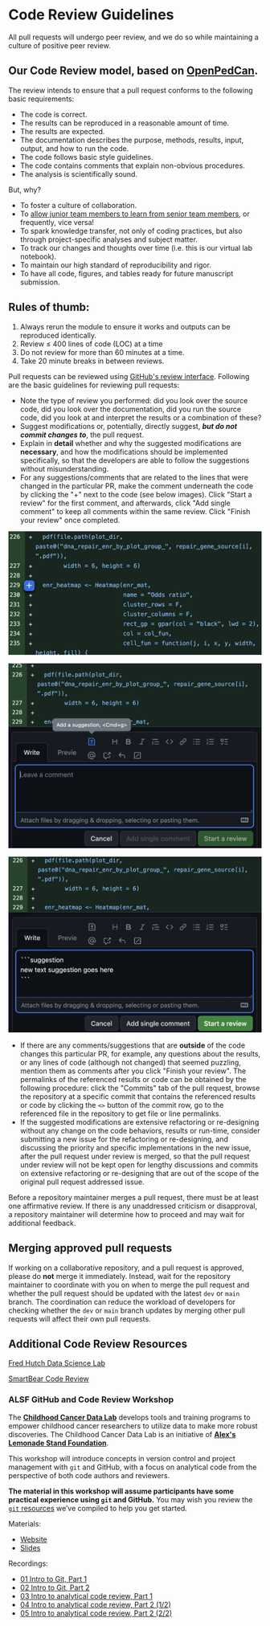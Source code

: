 # Code Review Guidelines

All pull requests will undergo peer review, and we do so while maintaining a culture of positive peer review.

## Our Code Review model, based on [OpenPedCan](https://github.com/rokitalab/OpenPedCan-Project-CNH/blob/dev/CONTRIBUTING.md#pull-requests).

The review intends to ensure that a pull request conforms to the following basic requirements:

- The code is correct.
- The results can be reproduced in a reasonable amount of time.
- The results are expected.
- The documentation describes the purpose, methods, results, input, output, and how to run the code.
- The code follows basic style guidelines.
- The code contains comments that explain non-obvious procedures.
- The analysis is scientifically sound.

But, why?

- To foster a culture of collaboration.
- To [allow junior team members to learn from senior team members](https://smartbear.com/blog/developing-a-culture-of-mentorship-with-code-revie/), or frequently, vice versa!
- To spark knowledge transfer, not only of coding practices, but also through project-specific analyses and subject matter.
- To track our changes and thoughts over time (i.e. this is our virtual lab notebook).
- To maintain our high standard of reproducibility and rigor.
- To have all code, figures, and tables ready for future manuscript submission.


## Rules of thumb:

1. Always rerun the module to ensure it works and outputs can be reproduced identically.
2. Review ≤ 400 lines of code (LOC) at a time
3. Do not review for more than 60 minutes at a time.
4. Take 20 minute breaks in between reviews.

Pull requests can be reviewed using [GitHub's review interface](https://help.github.com/articles/about-pull-request-reviews/). Following are the basic guidelines for reviewing pull requests:

- Note the type of review you performed: did you look over the source code, did you look over the documentation, did you run the source code, did you look at and interpret the results or a combination of these?
- Suggest modifications or, potentially, directly suggest, ***but do not commit changes to***, the pull request.
- Explain in **detail** whether and why the suggested modifications are **necessary**, and how the modifications should be implemented specifically, so that the developers are able to follow the suggestions without misunderstanding.
- For any suggestions/comments that are related to the lines that were changed in the particular PR, make the comment underneath the code by clicking the "+" next to the code (see below images). Click "Start a review" for the first comment, and afterwards, click "Add single comment" to keep all comments within the same review. Click "Finish your review" once completed.

![Screenshot_2023-07-09_at_2.36.59_PM.png](img/Screenshot_2023-07-09_at_2.36.59_PM.png)

![Screenshot_2023-07-09_at_2.39.03_PM.png](img/Screenshot_2023-07-09_at_2.39.03_PM.png)

![Screenshot_2023-07-09_at_2.39.37_PM.png](img/Screenshot_2023-07-09_at_2.39.37_PM.png)

- If there are any comments/suggestions that are **outside** of the code changes this particular PR, for example, any questions about the results, or any lines of code (although not changed) that seemed puzzling, mention them as comments after you click "Finish your review". The permalinks of the referenced results or code can be obtained by the following procedure: click the "Commits" tab of the pull request, browse the repository at a specific commit that contains the referenced results or code by clicking the `<>` button of the commit row, go to the referenced file in the repository to get file or line permalinks.
- If the suggested modifications are extensive refactoring or re-designing without any change on the code behaviors, results or run-time, consider submitting a new issue for the refactoring or re-designing, and discussing the priority and specific implementations in the new issue, after the pull request under review is merged, so that the pull request under review will not be kept open for lengthy discussions and commits on extensive refactoring or re-designing that are out of the scope of the original pull request addressed issue.

Before a repository maintainer merges a pull request, there must be at least one affirmative review. If there is any unaddressed criticism or disapproval, a repository maintainer will determine how to proceed and may wait for additional feedback.

## Merging approved pull requests

If working on a collaborative repository, and a pull request is approved, please do **not** merge it immediately. Instead, wait for the repository maintainer to coordinate with you on when to merge the pull request and whether the pull request should be updated with the latest `dev` or `main` branch. The coordination can reduce the workload of developers for checking whether the `dev` or `main` branch updates by merging other pull requests will affect their own pull requests.

## Additional Code Review Resources

[Fred Hutch Data Science Lab](https://hutchdatascience.org/code_review/index.html#resources-for-lab-developers)

[SmartBear Code Review](https://smartbear.com/learn/code-review/best-practices-for-peer-code-review/)

### ALSF GitHub and Code Review Workshop

The [**Childhood Cancer Data Lab**](https://www.ccdatalab.org/) develops tools and training programs to empower childhood cancer researchers to utilize data to make more robust discoveries. 
The Childhood Cancer Data Lab is an initiative of [**Alex's Lemonade Stand Foundation**](https://www.alexslemonade.org/).

This workshop will introduce concepts in version control and project management with `git` and GitHub, with a focus on analytical code from the perspective of both code authors and reviewers.

**The material in this workshop will assume participants have some practical experience using `git` and GitHub.** You may wish you review the [`git` resources](https://alexslemonade.github.io/2023-chop-training/reproducibility_resources.html#git) we’ve compiled to help you get started.

Materials:

- [Website](https://alexslemonade.github.io/2023-chop-training/reproducibility_resources.html)
- [Slides](https://alexslemonade.github.io/2023-chop-training/workshop-schedule.html)

Recordings:

- [01 Intro to Git, Part 1](https://nam10.safelinks.protection.outlook.com/?url=https%3A%2F%2Fhubmail.alexslemonade.org%2Fe3t%2FCtc%2F2K%2B113%2FcCZ5l04%2FVXcQp67ZFQjwW5z-KWW6rcFRmW5BVC1m520wnrN4xH9dF3qgyTW7lCdLW6lZ3n9W4Z87tx3S8HltW34G7ZJ6HnnywW13W_fl8gXBDLW3cvG-36_4-3dW4jR_8b5NljP5W3lQKBK5YX-qDW3RB5xY3hkBlMF16c1X6WHgNW4trzGJ5w_hdKW4hWC8n2GcM1HN5_C9w6lCsnBN2qDn7P9sXDrW37bT0B1wzJRCVqLStN7x8PS2W6cvyRQ1sl0z0N82Wfm7lkZHFW3xxTdK2RYn1cVSp8CM28jTkBW5n1HKD3W61qbW85qDkC7f8gSWN4HVmP69L5wMW1vKbhB1FKn6YW6-06qt4rd4yPN7PBHVC5vtGhf2YN8bd04&data=05%7C01%7CHARENZAJ%40chop.edu%7Ca64f38addef841da910f08db992067ce%7Ca611241607b041a59bb1d146b575c975%7C0%7C0%7C638272136688221416%7CUnknown%7CTWFpbGZsb3d8eyJWIjoiMC4wLjAwMDAiLCJQIjoiV2luMzIiLCJBTiI6Ik1haWwiLCJXVCI6Mn0%3D%7C3000%7C%7C%7C&sdata=O5aUdmL7PCsmyDNZoMtLXYHAvPWeBBCwIdwgKvAV1QQ%3D&reserved=0)
- [02 Intro to Git, Part 2](https://nam10.safelinks.protection.outlook.com/?url=https%3A%2F%2Fhubmail.alexslemonade.org%2Fe3t%2FCtc%2F2K%2B113%2FcCZ5l04%2FVXcQp67ZFQjwW5z-KWW6rcFRmW5BVC1m520wnrN4xH9dF3qgyTW7lCdLW6lZ3k_VSRFTf6T2CmTW12q8_l3_vm_rW1wWkBp1y15ThW60YR_L1bJ9-VW1H1bLB3WVx8cN6ym_48fXCjgW1H-6tF64B12ZW1cpkhZ4cP2gbN4ThVrTM5XX5W48242c1zd9nHW50WRTW8r-GSzW558W-d26_f5WW2BL24P5JlbmQW1lGHgF1_Lj6fW6Vg_5V7wJh_jW8HmFy87xLv92W33qcy957PCdCN4NTT7b3GH2RW4B8CzR3pYkXqW8zyCb-3jBzypW7wq0XZ5KzqYdN6sfGw89GZHBW50nSdj4R3f1DW6pC77D2_XmyNf29hH5P04&data=05%7C01%7CHARENZAJ%40chop.edu%7Ca64f38addef841da910f08db992067ce%7Ca611241607b041a59bb1d146b575c975%7C0%7C0%7C638272136688221416%7CUnknown%7CTWFpbGZsb3d8eyJWIjoiMC4wLjAwMDAiLCJQIjoiV2luMzIiLCJBTiI6Ik1haWwiLCJXVCI6Mn0%3D%7C3000%7C%7C%7C&sdata=6M12P0ILG1sCRZZRjCfpDZJUrIfVyOzBF1NuQwxb05g%3D&reserved=0)
- [03 Intro to analytical code review, Part 1](https://nam10.safelinks.protection.outlook.com/?url=https%3A%2F%2Fhubmail.alexslemonade.org%2Fe3t%2FCtc%2F2K%2B113%2FcCZ5l04%2FVXcQp67ZFQjwW5z-KWW6rcFRmW5BVC1m520wnrN4xH9dF3qgyTW7lCdLW6lZ3nHW1jtY5473R8GcN6T7jZh4tPtyW36gMrt8LFvM4W35GyG410L8sjVSqFyR2G1LjBW6ddC_n9f74fLW1xt7ry6F6rcCW8QsKtw8_Y3CNW5R5y2T9hSYh0V8Zpxx1H5Fr3W6gfXPW7Mc7SCVLPHlS8LBNmKW8nmQt25FS5N4MH6LG-7jHNzW69rgyw1QTpJHW5x2BGT8Mnsn1VF0DK22xZLKjW95bLxv5fGcBdW70hK537FNFV9W8J9lH_5n_VQTW8FfZbF7l1cDPV4_kny8fJ29zW3NLGgQ5czxGKW7GHMtD7PqsSrf29_GDq04&data=05%7C01%7CHARENZAJ%40chop.edu%7Ca64f38addef841da910f08db992067ce%7Ca611241607b041a59bb1d146b575c975%7C0%7C0%7C638272136688221416%7CUnknown%7CTWFpbGZsb3d8eyJWIjoiMC4wLjAwMDAiLCJQIjoiV2luMzIiLCJBTiI6Ik1haWwiLCJXVCI6Mn0%3D%7C3000%7C%7C%7C&sdata=zojxG7xCmbOy2ilucUZ6ZRQ4TJZXQYtQ6eYqwQU0sEc%3D&reserved=0)
- [04 Intro to analytical code review, Part 2 (1/2)](https://nam10.safelinks.protection.outlook.com/?url=https%3A%2F%2Fhubmail.alexslemonade.org%2Fe3t%2FCtc%2F2K%2B113%2FcCZ5l04%2FVW7JLV39xwRQW98vLNf4F-VXgW50jS-p522G9xN58csPP3qgyTW7lCdLW6lZ3q4W9gYpJW8w9mPtW7F_m8x84RKgyW1v1NmP8nQQbZW3tsJnG1_B4fmW7RQx_F3vJs9KW1DVRTG4XmYVXW4l2M0F6mhpl0W5CXx5Q2z2ys0V1--1p981ZBjW63y65238n35qN5THnkwFsPXhW2mM0RC8wtT66W1rT4JR40z5JFW8mBS0D418zQdW5b8L942y0ftwW54YPb34rYgRpW5DZfd87513wNW15dJhp2CjWbTW2JrM7C4j5vsWW5lfQ8P7YLFGQN5mfSbkC4yTZW74lc657L7JD7W6JqG9b4G_fBPW8b2CcV7ZPmyFf5LBDwY04&data=05%7C01%7CHARENZAJ%40chop.edu%7C8c97f9ae8ef94b456e0008db99e9acf7%7Ca611241607b041a59bb1d146b575c975%7C0%7C0%7C638273001138986564%7CUnknown%7CTWFpbGZsb3d8eyJWIjoiMC4wLjAwMDAiLCJQIjoiV2luMzIiLCJBTiI6Ik1haWwiLCJXVCI6Mn0%3D%7C3000%7C%7C%7C&sdata=OP0OekKux%2F1VopGrwawJdot5N1AJ5QtPRdF6iNoyscE%3D&reserved=0)
- [05 Intro to analytical code review, Part 2 (2/2)](https://nam10.safelinks.protection.outlook.com/?url=https%3A%2F%2Fhubmail.alexslemonade.org%2Fe3t%2FCtc%2F2K%2B113%2FcCZ5l04%2FVW7JLV39xwRQW98vLNf4F-VXgW50jS-p522G9xN58csPP3qgyTW7lCdLW6lZ3n7W4csbnf68z3vJW2nCDLy3C6F8XW1Zw8JC6WJh9TW1nHXjW89Y81JW6PjVqp5DCnT9W470hP33_PlpnVz0JXc6tdFCzVmwckm4VRCmSVgBvzT27DsbwVMglFq37v-nHW2s8Ftj8DWncCN6SQ8r8X0spDW7Fm23h2WdPQ2W1VhcHl2_N2p7W1WYvls7JgGDkW6F8L1481cmxMW4MVrpK4L1bWFW6cpvdx4NG0tvW2j8hXP89qD0xW31dwm193BwFbN6hPn0lYl6csW6Ww_707lfH34V-r2KQ43WkV_W1pRj_45nmTSGf4Mz-Zz04&data=05%7C01%7CHARENZAJ%40chop.edu%7C8c97f9ae8ef94b456e0008db99e9acf7%7Ca611241607b041a59bb1d146b575c975%7C0%7C0%7C638273001138986564%7CUnknown%7CTWFpbGZsb3d8eyJWIjoiMC4wLjAwMDAiLCJQIjoiV2luMzIiLCJBTiI6Ik1haWwiLCJXVCI6Mn0%3D%7C3000%7C%7C%7C&sdata=cERIzBNyxFsS8S7qYWl8JN558rlsJ595LAN3HQVknew%3D&reserved=0)
